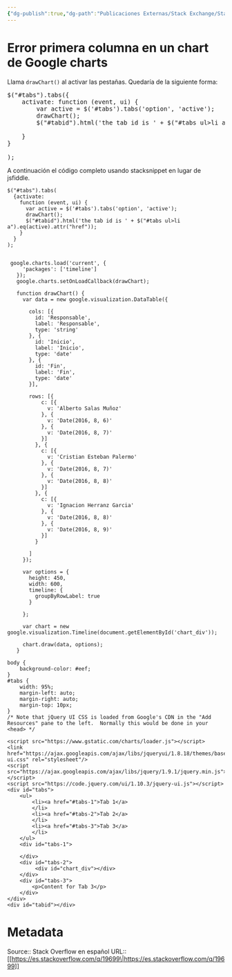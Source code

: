```yaml
---
{"dg-publish":true,"dg-path":"Publicaciones Externas/Stack Exchange/Stack Overflow en español/es.stackoverflow.com-19699.md","permalink":"/publicaciones-externas/stack-exchange/stack-overflow-en-espanol/es-stackoverflow-com-19699/","title":"Error primera columna en un chart de Google charts","hide":true,"noteIcon":"\"0\"","created":"2024-04-03T12:49:10.592-06:00","updated":"2024-04-05T16:43:48.647-06:00"}
---
```


# Error primera columna en un chart de Google charts

Llama `drawChart()` al activar las pestañas. Quedaría de la siguiente forma:

<pre>
$("#tabs").tabs({
    activate: function (event, ui) {
        var active = $('#tabs').tabs('option', 'active');
        drawChart();
        $("#tabid").html('the tab id is ' + $("#tabs ul>li a").eq(active).attr("href"));

    }
}

);
</pre>

A continuación el código completo usando stacksnippet en lugar de jsfiddle.

<!-- begin snippet: js hide: false console: true babel: false -->

<!-- language: lang-js -->

    $("#tabs").tabs(
      {activate: 
        function (event, ui) {
          var active = $('#tabs').tabs('option', 'active');
          drawChart();
          $("#tabid").html('the tab id is ' + $("#tabs ul>li a").eq(active).attr("href"));
        }
      }
    );


     google.charts.load('current', {
         'packages': ['timeline']
       });
       google.charts.setOnLoadCallback(drawChart);

       function drawChart() {
         var data = new google.visualization.DataTable({

           cols: [{
             id: 'Responsable',
             label: 'Responsable',
             type: 'string'
           }, {
             id: 'Inicio',
             label: 'Inicio',
             type: 'date'
           }, {
             id: 'Fin',
             label: 'Fin',
             type: 'date'
           }],

           rows: [{
               c: [{
                 v: 'Alberto Salas Muñoz'
               }, {
                 v: 'Date(2016, 8, 6)'
               }, {
                 v: 'Date(2016, 8, 7)'
               }]
             }, {
               c: [{
                 v: 'Cristian Esteban Palermo'
               }, {
                 v: 'Date(2016, 8, 7)'
               }, {
                 v: 'Date(2016, 8, 8)'
               }]
             }, {
               c: [{
                 v: 'Ignacion Herranz Garcia'
               }, {
                 v: 'Date(2016, 8, 8)'
               }, {
                 v: 'Date(2016, 8, 9)'
               }]
             }

           ]
         });

         var options = {
           height: 450,
           width: 600,
           timeline: {
             groupByRowLabel: true
           }

         };

         var chart = new google.visualization.Timeline(document.getElementById('chart_div'));

         chart.draw(data, options);
       }

<!-- language: lang-css -->

    body {
        background-color: #eef;
    }
    #tabs {
        width: 95%;
        margin-left: auto;
        margin-right: auto;
        margin-top: 10px;
    }
    /* Note that jQuery UI CSS is loaded from Google's CDN in the "Add Resources" pane to the left.  Normally this would be done in your <head> */

<!-- language: lang-html -->

    <script src="https://www.gstatic.com/charts/loader.js"></script>
    <link href="https://ajax.googleapis.com/ajax/libs/jqueryui/1.8.18/themes/base/jquery-ui.css" rel="stylesheet"/>
    <script src="https://ajax.googleapis.com/ajax/libs/jquery/1.9.1/jquery.min.js"></script>
    <script src="https://code.jquery.com/ui/1.10.3/jquery-ui.js"></script>
    <div id="tabs">
        <ul>
            <li><a href="#tabs-1">Tab 1</a>
            </li>
            <li><a href="#tabs-2">Tab 2</a>
            </li>
            <li><a href="#tabs-3">Tab 3</a>
            </li>
        </ul>
        <div id="tabs-1">
           
        </div>
        <div id="tabs-2">
             <div id="chart_div"></div>
        </div>
        <div id="tabs-3">
            <p>Content for Tab 3</p>
        </div>
    </div>
    <div id="tabid"></div>

<!-- end snippet -->



# Metadata
Source:: Stack Overflow en español
URL:: [[https://es.stackoverflow.com/q/19699\|https://es.stackoverflow.com/q/19699]]

